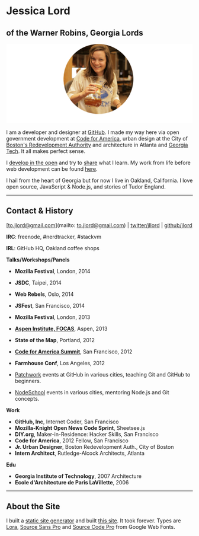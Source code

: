 # Jessica Lord
## of the Warner Robins, Georgia Lords

![chemex](assets/chemex-round.png)

I am a developer and designer at [GitHub](http://www.github.com/about). I made my way here via open government development at [Code for America](http://codeforamerica.org/), urban design at the City of [Boston's Redevelopment Authority](http://www.bostonredevelopmentauthority.org/) and architecture in Atlanta and [Georgia Tech](http://www.coa.gatech.edu/). It all makes perfect sense.

I [develop in the open](http://www.github.com/jlord) and try to [share](/blog) what I learn. My work from life before web development can be found [here](http://jlord.us/hello/).

I hail from the heart of Georgia but for now I live in Oakland, California. I love open source, JavaScript & Node.js, and stories of Tudor England.

---

## Contact & History

<span class="meta">[to.jlord@gmail.com](mailto: to.jlord@gmail.com) | [twitter/jllord](http://www.twitter.com/jllord) | [github/jlord](http://www.github.com/jlord)</span>

**IRC**: freenode, #nerdtracker, #stackvm

**IRL**: GitHub HQ, Oakland coffee shops

**Talks/Workshops/Panels**

- **Mozilla Festival**, London, 2014
- **JSDC**, Taipei, 2014
- **Web Rebels**, Oslo, 2014
- **JSFest**, San Francisco, 2014
- **Mozilla Festival**, London, 2013
- [**Aspen Institute, FOCAS**](http://www.aspeninstitute.org/policy-work/communications-society/FOCAS2013), Aspen, 2013
- **State of the Map**, Portland, 2012
- [**Code for America Summit**](http://www.youtube.com/watch?v=Q76bKK229aM), San Francisco, 2012
- **Farmhouse Conf**, Los Angeles, 2012


- [Patchwork](https://github.com/blog/search?q=Patchwork) events at GitHub in various cities, teaching Git and GitHub to beginners. 
- [NodeSchool](http://www.nodeschool.io) events in various cities, mentoring Node.js and Git concepts.

**Work**

- **GitHub, Inc**, Internet Coder, San Francisco
- **Mozilla-Knight Open News Code Sprint**, Sheetsee.js
- **DIY.org**, Maker-in-Residence: Hacker Skills, San Francisco
- **Code for America**, 2012 Fellow, San Francisco
- **Jr. Urban Designer**, Boston Redevelopment Auth., City of Boston
- **Intern Architect**, Rutledge-Alcock Architects, Atlanta

**Edu**

- **Georgia Institute of Technology**, 2007 Architecture
- **Ecole d'Architecture de Paris LaVillette**, 2006

---

## About the Site

I built a [static site generator](http://www.github.com/jlord/balrog) and built [this site](http://www.github.com/jlord/jlord.github.io). It took forever. Types are [Lora](https://www.google.com/fonts/specimen/Lora), [Source Sans Pro](https://www.google.com/fonts/specimen/Source+Sans+Pro) and [Source Code Pro](http://www.google.com/fonts/specimen/Source+Code+Pro) from Google Web Fonts.
